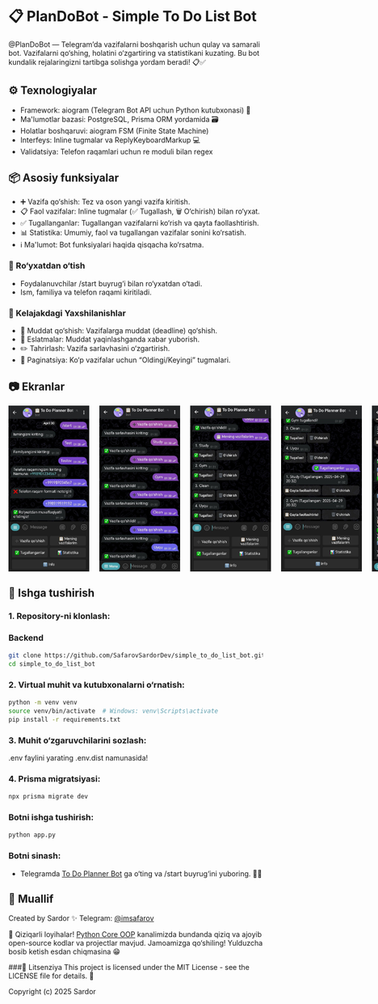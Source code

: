 # 📋 PlanDoBot - Simple To Do List Bot

@PlanDoBot — Telegram’da vazifalarni boshqarish uchun qulay va samarali bot. Vazifalarni qo‘shing, holatini o‘zgartiring va statistikani kuzating. Bu bot kundalik rejalaringizni tartibga solishga yordam beradi! 📋✅

## ⚙️ Texnologiyalar

- Framework: aiogram (Telegram Bot API uchun Python kutubxonasi) 🚀
- Ma'lumotlar bazasi: PostgreSQL, Prisma ORM yordamida 🗃
- Holatlar boshqaruvi: aiogram FSM (Finite State Machine)
- Interfeys: Inline tugmalar va ReplyKeyboardMarkup 💻
- Validatsiya: Telefon raqamlari uchun re moduli bilan regex

## 📦 Asosiy funksiyalar

- ➕ Vazifa qo‘shish: Tez va oson yangi vazifa kiritish.
- 📋 Faol vazifalar: Inline tugmalar (✅ Tugallash, 🗑 O‘chirish) bilan ro‘yxat.
- ✅ Tugallanganlar: Tugallangan vazifalarni ko‘rish va qayta faollashtirish.
- 📊 Statistika: Umumiy, faol va tugallangan vazifalar sonini ko‘rsatish.
- ℹ️ Ma'lumot: Bot funksiyalari haqida qisqacha ko‘rsatma.

### 🔐 Ro‘yxatdan o‘tish
- Foydalanuvchilar /start buyrug‘i bilan ro‘yxatdan o‘tadi.
- Ism, familiya va telefon raqami kiritiladi.

### 🚀 Kelajakdagi Yaxshilanishlar
- 📅 Muddat qo‘shish: Vazifalarga muddat (deadline) qo‘shish.
- 🔔 Eslatmalar: Muddat yaqinlashganda xabar yuborish.
- ✏️ Tahrirlash: Vazifa sarlavhasini o‘zgartirish.
- 📍 Paginatsiya: Ko‘p vazifalar uchun “Oldingi/Keyingi” tugmalari.

## 📷 Ekranlar

<div style="display: flex; gap: 20px;">
  <img src="images/screenshot1.jpg" alt="Vazifa qo‘shish" width="160"/>
  <img src="images/screenshot2.jpg" alt="Vazifalar ro‘yxati" width="160"/>
  <img src="images/screenshot3.jpg" alt="Statistika" width="160"/>
  <img src="images/screenshot4.jpg" alt="Info" width="160"/>
  <img src="images/screenshot5.jpg" alt="Infoda" width="160"/>
</div>

## 🚀 Ishga tushirish

### 1. Repository-ni klonlash:
### Backend
```bash
git clone https://github.com/SafarovSardorDev/simple_to_do_list_bot.git
cd simple_to_do_list_bot
```
### 2. Virtual muhit va kutubxonalarni o‘rnatish:
```bash
python -m venv venv
source venv/bin/activate  # Windows: venv\Scripts\activate
pip install -r requirements.txt
```
### 3. Muhit o‘zgaruvchilarini sozlash:
.env faylini yarating .env.dist namunasida!

### 4. Prisma migratsiyasi:
```bash
npx prisma migrate dev
```
### Botni ishga tushirish:
```bash
python app.py
```
### Botni sinash:
- Telegramda [To Do Planner Bot](https://t.me/PlanDoBot) ga o‘ting va /start buyrug‘ini yuboring. 🧑‍💻

## 👤 Muallif
Created by Sardor ✨
Telegram: [@imsafarov](https://t.me/imsafarov)

🌟 Qiziqarli loyihalar! [Python Core OOP](https://t.me/python_core_oop) kanalimizda bundanda qiziq va ajoyib open-source kodlar va projectlar mavjud. Jamoamizga qo‘shiling! Yulduzcha bosib ketish esdan chiqmasina 😁

###📜 Litsenziya
This project is licensed under the MIT License - see the LICENSE file for details. 📝

Copyright (c) 2025 Sardor
